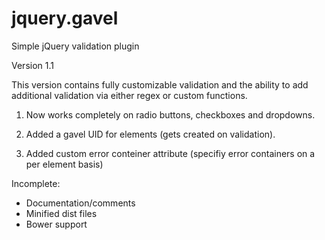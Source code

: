 # jquery.gavel
Simple jQuery validation plugin

Version 1.1

This version contains fully customizable validation and the ability to add additional validation via either regex or custom functions.

1) Now works completely on radio buttons, checkboxes and dropdowns.

2) Added a gavel UID for elements (gets created on validation).

3) Added custom error conteiner attribute (specifiy error containers on a per element basis)

Incomplete:

* Documentation/comments
* Minified dist files
* Bower support
